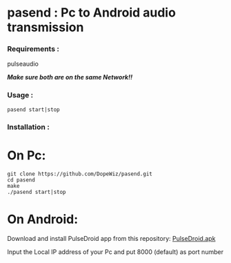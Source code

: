 # pasend : Pc to Android audio transmission

### Requirements :

pulseaudio

***Make sure both are on the same Network!!***

### Usage :

`pasend start|stop`

### Installation :

# On Pc:

```
git clone https://github.com/DopeWiz/pasend.git
cd pasend
make
./pasend start|stop
```

# On Android:

Download and install PulseDroid app from this repository:
[PulseDroid.apk](https://github.com/dront78/PulseDroid/tree/master/bin)

Input the Local IP address of your Pc and put 8000 (default) as port number
